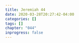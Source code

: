 ```yaml
---
title: Jeremiah 44
date: 2020-03-28T20:27:42-04:00
categories: []
tags: []
chapter: "044"
inprogress: false
---
```


